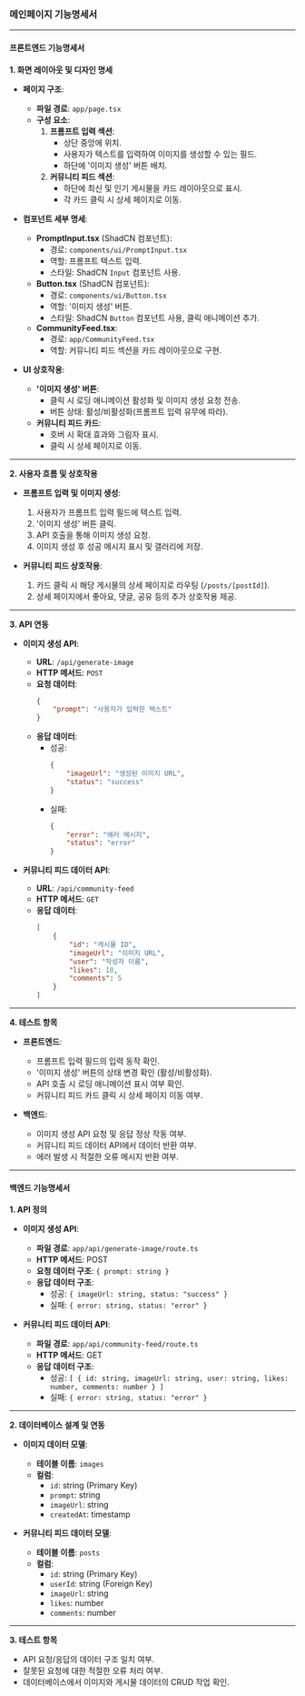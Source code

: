 ### 메인페이지 기능명세서

---

#### **프론트엔드 기능명세서**

**1. 화면 레이아웃 및 디자인 명세**

-   **페이지 구조**:

    -   **파일 경로**: `app/page.tsx`
    -   **구성 요소**:
        1. **프롬프트 입력 섹션**:
            - 상단 중앙에 위치.
            - 사용자가 텍스트를 입력하여 이미지를 생성할 수 있는 필드.
            - 하단에 '이미지 생성' 버튼 배치.
        2. **커뮤니티 피드 섹션**:
            - 하단에 최신 및 인기 게시물을 카드 레이아웃으로 표시.
            - 각 카드 클릭 시 상세 페이지로 이동.

-   **컴포넌트 세부 명세**:

    -   **PromptInput.tsx** (ShadCN 컴포넌트):
        -   경로: `components/ui/PromptInput.tsx`
        -   역할: 프롬프트 텍스트 입력.
        -   스타일: ShadCN `Input` 컴포넌트 사용.
    -   **Button.tsx** (ShadCN 컴포넌트):
        -   경로: `components/ui/Button.tsx`
        -   역할: '이미지 생성' 버튼.
        -   스타일: ShadCN `Button` 컴포넌트 사용, 클릭 애니메이션 추가.
    -   **CommunityFeed.tsx**:
        -   경로: `app/CommunityFeed.tsx`
        -   역할: 커뮤니티 피드 섹션을 카드 레이아웃으로 구현.

-   **UI 상호작용**:
    -   **'이미지 생성' 버튼**:
        -   클릭 시 로딩 애니메이션 활성화 및 이미지 생성 요청 전송.
        -   버튼 상태: 활성/비활성화(프롬프트 입력 유무에 따라).
    -   **커뮤니티 피드 카드**:
        -   호버 시 확대 효과와 그림자 표시.
        -   클릭 시 상세 페이지로 이동.

---

**2. 사용자 흐름 및 상호작용**

-   **프롬프트 입력 및 이미지 생성**:

    1. 사용자가 프롬프트 입력 필드에 텍스트 입력.
    2. '이미지 생성' 버튼 클릭.
    3. API 호출을 통해 이미지 생성 요청.
    4. 이미지 생성 후 성공 메시지 표시 및 갤러리에 저장.

-   **커뮤니티 피드 상호작용**:
    1. 카드 클릭 시 해당 게시물의 상세 페이지로 라우팅 (`/posts/[postId]`).
    2. 상세 페이지에서 좋아요, 댓글, 공유 등의 추가 상호작용 제공.

---

**3. API 연동**

-   **이미지 생성 API**:

    -   **URL**: `/api/generate-image`
    -   **HTTP 메서드**: `POST`
    -   **요청 데이터**:
        ```json
        {
            "prompt": "사용자가 입력한 텍스트"
        }
        ```
    -   **응답 데이터**:
        -   성공:
            ```json
            {
                "imageUrl": "생성된 이미지 URL",
                "status": "success"
            }
            ```
        -   실패:
            ```json
            {
                "error": "에러 메시지",
                "status": "error"
            }
            ```

-   **커뮤니티 피드 데이터 API**:
    -   **URL**: `/api/community-feed`
    -   **HTTP 메서드**: `GET`
    -   **응답 데이터**:
        ```json
        [
            {
                "id": "게시물 ID",
                "imageUrl": "이미지 URL",
                "user": "작성자 이름",
                "likes": 10,
                "comments": 5
            }
        ]
        ```

---

**4. 테스트 항목**

-   **프론트엔드**:

    -   프롬프트 입력 필드의 입력 동작 확인.
    -   '이미지 생성' 버튼의 상태 변경 확인 (활성/비활성화).
    -   API 호출 시 로딩 애니메이션 표시 여부 확인.
    -   커뮤니티 피드 카드 클릭 시 상세 페이지 이동 여부.

-   **백엔드**:
    -   이미지 생성 API 요청 및 응답 정상 작동 여부.
    -   커뮤니티 피드 데이터 API에서 데이터 반환 여부.
    -   에러 발생 시 적절한 오류 메시지 반환 여부.

---

#### **백엔드 기능명세서**

**1. API 정의**

-   **이미지 생성 API**:

    -   **파일 경로**: `app/api/generate-image/route.ts`
    -   **HTTP 메서드**: POST
    -   **요청 데이터 구조**: `{ prompt: string }`
    -   **응답 데이터 구조**:
        -   성공: `{ imageUrl: string, status: "success" }`
        -   실패: `{ error: string, status: "error" }`

-   **커뮤니티 피드 데이터 API**:
    -   **파일 경로**: `app/api/community-feed/route.ts`
    -   **HTTP 메서드**: GET
    -   **응답 데이터 구조**:
        -   성공: `[ { id: string, imageUrl: string, user: string, likes: number, comments: number } ]`
        -   실패: `{ error: string, status: "error" }`

---

**2. 데이터베이스 설계 및 연동**

-   **이미지 데이터 모델**:

    -   **테이블 이름**: `images`
    -   **컬럼**:
        -   `id`: string (Primary Key)
        -   `prompt`: string
        -   `imageUrl`: string
        -   `createdAt`: timestamp

-   **커뮤니티 피드 데이터 모델**:
    -   **테이블 이름**: `posts`
    -   **컬럼**:
        -   `id`: string (Primary Key)
        -   `userId`: string (Foreign Key)
        -   `imageUrl`: string
        -   `likes`: number
        -   `comments`: number

---

**3. 테스트 항목**

-   API 요청/응답의 데이터 구조 일치 여부.
-   잘못된 요청에 대한 적절한 오류 처리 여부.
-   데이터베이스에서 이미지와 게시물 데이터의 CRUD 작업 확인.
